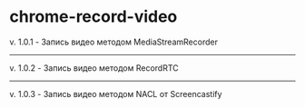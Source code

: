 # chrome-record-video

v. 1.0.1  - Запись видео методом MediaStreamRecorder

------------------

v. 1.0.2  - Запись видео методом RecordRTC

------------------

v. 1.0.3  - Запись видео методом NACL от Screencastify


